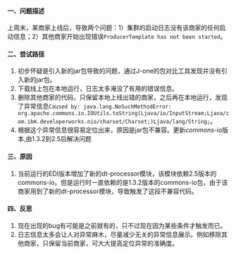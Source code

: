 #### 一、问题描述

上周末，某商家上线后，导致两个问题：1）集群的启动日志没有该商家的任何启动信息；2）其他商家开始出现错误`ProducerTemplate has not been started`。

#### 二、尝试路径

1. 初步怀疑是引入新的jar包导致的问题，通过J-one的包对比工具发现并没有引入新的jar包。
2. 下载线上包在本地运行，日志太多淹没了有用的错误信息。
3. 删除其他商家的代码，只保留本地上线出错的商家，之后再在本地运行，发现了异常信息`Caused by: java.lang.NoSuchMethodError: org.apache.commons.io.IOUtils.toString(Ljava/io/InputStream;Ljava/com.ibm.developerworks.nio/charset/Charset;)Ljava/lang/String;`。
4. 根据这个异常信息很容易定位出来，原因是jar包不兼容。更新*commons-io*版本,由1.3.2到2.5后解决问题

#### 三、原因

1. 当前运行的EDI版本增加了新的dt-processor模块，该模块依赖2.5版本的commons-io。但是运行时一直依赖的是1.3.2版本的commons-io包，由于该商家用到了新的dt-processor模块，导致触发了这段不兼容代码。

#### 四、反思

1. 现在出现的bug有可能是之前就有的，只不过现在因为某些条件才触发而已。
2. 日志信息太多会让人对异常麻木，尽量减少无关的异常信息展示。例如移除其他商家，只保留当前商家，可大大提高定位异常的准确度。